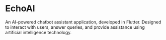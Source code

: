 # EchoAI
  An AI-powered chatbot assistant application, developed in Flutter. Designed to interact with users, answer queries, and provide assistance using artificial intelligence technology.
